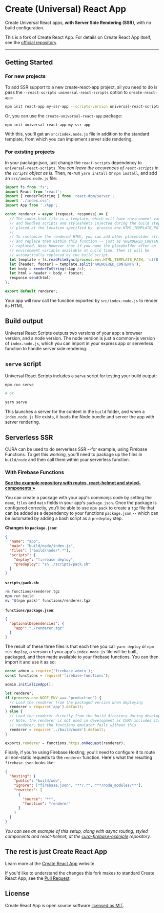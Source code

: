 # Create (Universal) React App

Create Universal React apps, **with Server Side Rendering (SSR)**, with no build configuration.

This is a fork of Create React App. For details on Create React App itself, see the [official repository](https://github.com/facebook/create-react-app/).

---

## Getting Started

### For new projects

To add SSR support to a new create-react-app project, all you need to do is pass the `--react-scripts universal-react-scripts` option to `create-react-app`:

```bash
npm init react-app my-ssr-app --scripts-version universal-react-scripts
```

Or, you can use the `create-universal-react-app` package:

```bash
npm init universal-react-app my-ssr-app
```

With this, you'll get an `src/index.node.js` file in addition to the standard template, from which you can implement server side rendering.

### For existing projects

In your package.json, just change the `react-scripts` dependency to `universal-react-scripts`. _You can leave the occurences of `react-scripts` in the `scripts` object as is._ Then, re-run `yarn install` or `npm install`, and add an `src/index.node.js` file:

```js
import fs from 'fs';
import React from 'react';
import { renderToString } from 'react-dom/server';
import './index.css';
import App from './App';

const renderer = async (request, response) => {
  // The index.html file is a template, which will have environment variables
  // and bundled scripts and stylesheets injected during the build step, and
  // placed at the location specified by `process.env.HTML_TEMPLATE_PATH`.
  //
  // To customize the rendered HTML, you can add other placeholder strings,
  // and replace them within this function -- just as %RENDERED_CONTENT% is
  // replaced. Note however that if you name the placeholder after an
  // environment variable available at build time, then it will be
  // automatically replaced by the build script.
  let template = fs.readFileSync(process.env.HTML_TEMPLATE_PATH, 'utf8');
  let [header, footer] = template.split('%RENDERED_CONTENT%');
  let body = renderToString(<App />);
  let html = header + body + footer;
  response.send(html);
};

export default renderer;
```

Your app will now call the function exported by `src/index.node.js` to render its HTML.

## Build output

Universal React Scripts outputs two versions of your app: a browser version, and a node version. The node version is just a common-js version of `index.node.js`, which you can import in your express app or serverless function to handle server side rendering.

## `serve` script

Universal React Scripts includes a `serve` script for testing your build output:

```bash
npm run serve

# or

yarn serve
```

This launches a server for the content in the `build` folder, and when a `index.node.js` file exists, it loads the Node bundle and server the app with server rendering.

## Serverless SSR

CURA can be used to do serverless SSR --for example, using Firebase Functions. To get this working, you'll need to package up the files in `build/node` and then call them within your serverless function.

### With Firebase Functions

**[See the example repository with routes, react-helmet and styled-components &raquo;](https://github.com/jamesknelson/cura-firebase-example)**

You can create a package with your app's commonjs code by setting the `name`, `files` and `main` fields in your app's `package.json`. Once the package is configured correctly, you'll be able to use `npm pack` to create a `tgz` file that can be added as a dependency to your functions `package.json` -- which can be automated by adding a bash script as a `predeploy` step.

**Changes to `package.json`:**

```json
{
  "name": "app",
  "main": "build/node/index.js",
  "files": ["build/node/*.*"],
  "scripts": {
    "deploy": "firebase deploy",
    "predeploy": "sh ./scripts/pack.sh"
  }
}
```

**`scripts/pack.sh`:**

```bash
rm functions/renderer.tgz
npm run build
mv "$(npm pack)" functions/renderer.tgz
```

**`functions/package.json`:**

```json
{
  "optionalDependencies": {
    "app": "./renderer.tgz"
  }
}
```

The result of these three files is that each time you call `yarn deploy` or `npm run deploy`, a version of your app's `index.node.js` file will be built, packaged, and then made available to your firebase functions. You can then import it and use it as so:

```js
const admin = require('firebase-admin');
const functions = require('firebase-functions');

admin.initializeApp();

let renderer;
if (process.env.NODE_ENV === 'production') {
  // Load the renderer from the packaged version when deploying
  renderer = require('app').default;
} else {
  // Load the renderer directly from the build directory during development.
  // Note: the renderer is not used in development as CURA includes its own
  // renderer, but the functions emulator fails without this.
  renderer = require('../build/node').default;
}

exports.renderer = functions.https.onRequest(renderer);
```

Finally, if you're using Firebase Hosting, you'll need to configure it to route all non-static requests to the `renderer` function. Here's what the resulting `firebase.json` looks like:

```json
{
  "hosting": {
    "public": "build/web",
    "ignore": ["firebase.json", "**/.*", "**/node_modules/**"],
    "rewrites": [
      {
        "source": "**",
        "function": "renderer"
      }
    ]
  }
}
```

_You can see an example of this setup, along with async routing, styled components and react-helmet, at the [cura-firebase-example](https://github.com/jamesknelson/cura-firebase-example) repository._

## The rest is just Create React App

Learn more at the [Create React App](https://facebook.github.io/create-react-app/) website.

If you'd like to understand the changes this fork makes to standard Create React App, see the [Pull Request](https://github.com/facebook/create-react-app/pull/6747).

## License

Create React App is open source software [licensed as MIT](https://github.com/facebook/create-react-app/blob/master/LICENSE).
